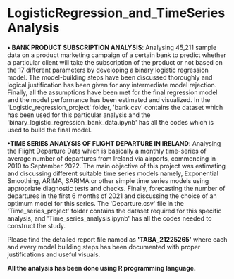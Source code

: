 # LogisticRegression_and_TimeSeriesAnalysis

**• BANK PRODUCT SUBSCRIPTION ANALYSIS**: Analysing 45,211 sample data on a product marketing campaign of a certain bank to predict whether a particular client will take the subscription of the product or not based on the 17 different parameters by developing a binary logistic regression model. The model-building steps have been discussed thoroughly and logical justification has been given for any intermediate model rejection. Finally, all the assumptions have been met for the final regression model and the model performance has been estimated and visualized. In the 'Logistic_regression_project' folder, 'bank.csv' contains the dataset which has been used for this particular analysis and the 'binary_logistic_regression_bank_data.ipynb' has all the codes which is used to build the final model. 

**•TIME SERIES ANALYSIS OF FLIGHT DEPARTURE IN IRELAND**: Analysing the Flight Departure Data which is basically a monthly time-series of average number of departures from Ireland via airports, commencing in 2010 to September 2022. The main objective of this project was estimating and discussing different suitable time series models namely, Exponential Smoothing, ARIMA, SARIMA or other simple time series models using appropriate diagnostic tests and checks. Finally, forecasting the number of departures in the first 6 months of 2021 and discussing the choice of an optimum model for this series. The 'Departure.csv' file in the 'Time_series_project' folder contains the dataset required for this specific analysis, and 'Time_series_analysis.ipynb' has all the codes needed to construct the study.

Please find the detailed report file named as **'TABA_21225265'** where each and every model building steps has been documented with proper justifications and useful visuals.

**All the analysis has been done using R programming language.**
